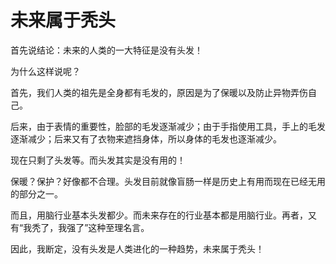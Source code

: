 # 未来属于秃头

首先说结论：未来的人类的一大特征是没有头发！

为什么这样说呢？

首先，我们人类的祖先是全身都有毛发的，原因是为了保暖以及防止异物弄伤自己。

后来，由于表情的重要性，脸部的毛发逐渐减少；由于手指使用工具，手上的毛发逐渐减少；后来又有了衣物来遮挡身体，所以身体的毛发也逐渐减少。

现在只剩了头发等。而头发其实是没有用的！

保暖？保护？好像都不合理。头发目前就像盲肠一样是历史上有用而现在已经无用的部分之一。

而且，用脑行业基本头发都少。而未来存在的行业基本都是用脑行业。再者，又有“我秃了，我强了”这种至理名言。

因此，我断定，没有头发是人类进化的一种趋势，未来属于秃头！

<Vssue title="未来属于秃头" /> 